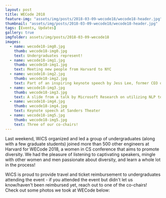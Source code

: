 ```yaml
---
layout: post
title: WECode 2018
feature-img: "assets/img/posts/2018-03-09-wecode18/wecode18-header.jpg"
thumbnail: "assets/img/posts/2018-03-09-wecode18/wecode18-header.jpg"
tags: [Events, Updates]
gallery: true
imgfolder: assets/img/posts/2018-03-09-wecode18
images: 
  - name: wecode18-img0.jpg
    thumb: wecode18-img0.jpg
    text: Undergraduates represent! 
  - name: wecode18-img1.jpg
    thumb: wecode18-img1.jpg
    text: Meeting new people from Harvard to NYC
  - name: wecode18-img2.jpg
    thumb: wecode18-img2.jpg
    text: Part of an inspiring keynote speech by Jess Lee, former CEO of Polyvore and Sequoia Capital's first female partner
  - name: wecode18-img3.jpg
    thumb: wecode18-img3.jpg
    text: A slide from a talk by Microsoft Research on utilizing NLP to explore gender bias in speech
  - name: wecode18-img4.jpg
    thumb: wecode18-img4.jpg
    text: Keynote speech at Sanders Theater
  - name: wecode18-img5.jpg
    thumb: wecode18-img5.jpg
    text: Three of our co-chairs! 
---
```

Last weekend, WiCS organized and led a group of undergraduates (along with a few graduate students) joined more than 500 other engineers at Harvard for WECode 2018, a women in CS conference that aims to promote diversity. We had the pleasure of listening to captivating speakers, mingle with other women and men passionate about diversity, and learn a whole lot in the process! 

WiCS is proud to provide travel and ticket reimbursement to undergraduates attending the event - if you attended the event but didn't let us know/haven't been reimbursed yet, reach out to one of the co-chairs! Check out some photos we took at WECode below: